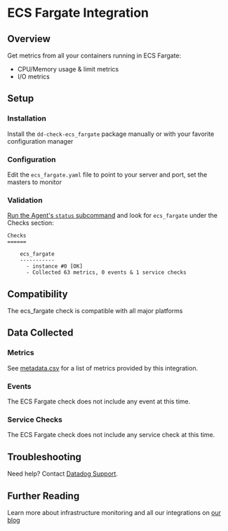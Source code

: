 # ECS Fargate Integration

## Overview

Get metrics from all your containers running in ECS Fargate:

* CPU/Memory usage & limit metrics
* I/O metrics

## Setup

### Installation

Install the `dd-check-ecs_fargate` package manually or with your favorite configuration manager

### Configuration

Edit the `ecs_fargate.yaml` file to point to your server and port, set the masters to monitor

### Validation

[Run the Agent's `status` subcommand](https://docs.datadoghq.com/agent/faq/agent-commands/#agent-status-and-information) and look for `ecs_fargate` under the Checks section:

    Checks
    ======

        ecs_fargate
        -----------
          - instance #0 [OK]
          - Collected 63 metrics, 0 events & 1 service checks

## Compatibility

The ecs_fargate check is compatible with all major platforms

## Data Collected

### Metrics

See [metadata.csv](https://github.com/DataDog/integrations-core/blob/master/ecs_fargate/metadata.csv) for a list of metrics provided by this integration.

### Events

The ECS Fargate check does not include any event at this time.

### Service Checks

The ECS Fargate check does not include any service check at this time.

## Troubleshooting

Need help? Contact [Datadog Support](http://docs.datadoghq.com/help/).

## Further Reading

Learn more about infrastructure monitoring and all our integrations on [our blog](https://www.datadoghq.com/blog/)
